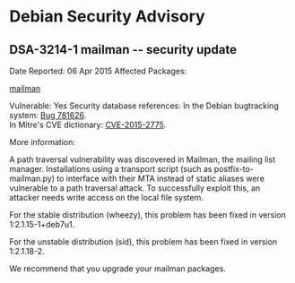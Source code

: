 
Debian Security Advisory
========================


DSA-3214-1 mailman -- security update
-------------------------------------



Date Reported:
06 Apr 2015
Affected Packages:

[mailman](https://packages.debian.org/src:mailman)

Vulnerable:
Yes
Security database references:
In the Debian bugtracking system: [Bug 781626](https://bugs.debian.org/cgi-bin/bugreport.cgi?bug=781626).  
In Mitre's CVE dictionary: [CVE-2015-2775](https://security-tracker.debian.org/tracker/CVE-2015-2775).  

More information:

A path traversal vulnerability was discovered in Mailman, the mailing
list manager. Installations using a transport script (such as
postfix-to-mailman.py) to interface with their MTA instead of static
aliases were vulnerable to a path traversal attack. To successfully
exploit this, an attacker needs write access on the local file system.


For the stable distribution (wheezy), this problem has been fixed in
version 1:2.1.15-1+deb7u1.


For the unstable distribution (sid), this problem has been fixed in
version 1:2.1.18-2.


We recommend that you upgrade your mailman packages.





